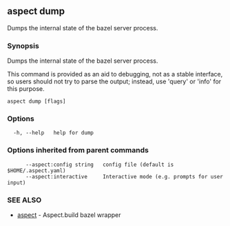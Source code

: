 ## aspect dump

Dumps the internal state of the bazel server process.

### Synopsis

Dumps the internal state of the bazel server process.

This command is provided as an aid to debugging, not as a stable interface, so
users should not try to parse the output; instead, use 'query' or 'info' for
this purpose.

```
aspect dump [flags]
```

### Options

```
  -h, --help   help for dump
```

### Options inherited from parent commands

```
      --aspect:config string   config file (default is $HOME/.aspect.yaml)
      --aspect:interactive     Interactive mode (e.g. prompts for user input)
```

### SEE ALSO

* [aspect](aspect.md)	 - Aspect.build bazel wrapper


